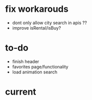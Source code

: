 # fix workarouds
- dont only allow city search in apis ??
- improve isRental/isBuy?

# to-do
- finish header
- favorites page/functionality
- load animation search

# current